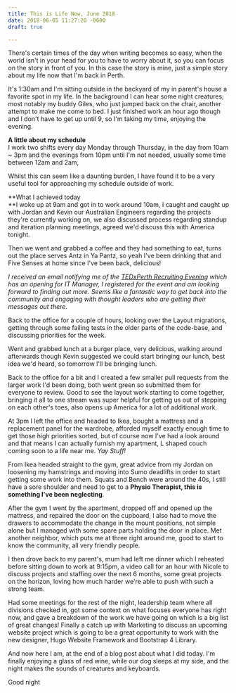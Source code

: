 ```yaml
---
title: This is Life Now, June 2018
date: 2018-06-05 11:27:20 -0600
draft: true

---
```

There's certain times of the day when writing becomes so easy, when the world isn't in your head for you to have to worry about it, so you can focus on the story in front of you. In this case the story is mine, just a simple story about my life now that I'm back in Perth.

It's 1:30am and I'm sitting outside in the backyard of my in parent's house a favorite spot in my life. In the background I can hear some night creatures; most notably my buddy Giles, who just jumped back on the chair, another attempt to make me come to bed. I just finished work an hour ago though and I don't have to get up until 9, so I'm taking my time, enjoying the evening.

**A little about my schedule**  
I work two shifts every day Monday through Thursday, in the day from 10am \~ 3pm  and the evenings from 10pm until I'm not needed, usually some time between 12am and 2am,

Whilst this can seem like a daunting burden, I have found it to be a very useful tool for approaching my schedule outside of work.

**What I achieved today  
**I woke up at 9am and got in to work around 10am, I caught and caught up with Jordan and Kevin our Australian Engineers regarding the projects they're currently working on, we also discussed process regarding standup and iteration planning meetings, agreed we'd discuss this with America tonight. 

Then we went and grabbed a coffee and they had something to eat, turns out the place serves Antz in Ya Pantz, so yeah I've been drinking that and Five Senses at home since I've been back, delicious!

_I received an email notifying me of the_ [_TEDxPerth Recruiting Evening_](https://www.eventbrite.com.au/register?orderid=dfe262c0686911e88b950a39556d7ec2&client_token=273c945ea55b4a038347c6a872fcbdc9&eid=46459671127) _which has an opening for IT Manager, I registered for the event and am looking forward to finding out more. Seems like a fantastic way to get back into the community and engaging with thought leaders who are getting their messages out there._

Back to the office for a couple of hours, looking over the Layout migrations, getting through some failing tests in the older parts of the code-base, and discussing priorities for the week.

Went and grabbed lunch at a burger place, very delicious, walking around afterwards though Kevin suggested we could start bringing our lunch, best idea we'd heard, so tomorrow I'll be bringing lunch.

Back to the office for a bit and I created a few smaller pull requests from the larger work I'd been doing, both went green so submitted them for everyone to review. Good to see the layout work starting to come together, bringing it all to one stream was super helpful for getting us out of stepping on each other's toes, also opens up America for a lot of additional work.

At 3pm I left the office and headed to Ikea, bought a mattress and a replacement panel for the wardrobe, afforded myself exactly enough time to get those high priorities sorted, but of course now I've had a look around and that means I can actually furnish my apartment, L shaped couch coming soon to a life near me. _Yay Stuff!_

From Ikea headed straight to the gym, great advice from my Jordan on loosening my hamstrings and moving into Sumo deadlifts in order to start getting some work into them. Squats and Bench were around the 40s, I still have a sore shoulder and need to get to a **Physio Therapist, this is something I've been neglecting**. 

After the gym I went by the apartment, dropped off and opened up the mattress, and repaired the door on the cupboard, I also had to move the drawers to accommodate the change in the mount positions, not simple alone but I managed with some spare parts holding the door in place. Met another neighbor, which puts me at three right around me, good to start to know the community, all very friendly people.

I then drove back to my parent's, mum had left me dinner which I reheated before sitting down to work at 9:15pm, a video call for an hour with Nicole to discuss projects and staffing over the next 6 months, some great projects on the horizon, loving how much harder we're able to push with such a strong team.

Had some meetings for the rest of the night, leadership team where all divisions checked in, got some context on what focuses everyone has right now, and gave a breakdown of the work we have going on which is a big list of great changes! Finally a catch up with Marketing to discuss an upcoming website project which is going to be a great opportunity to work with the new designer, Hugo Website Framework and Bootstrap 4 Library.

And now here I am, at the end of a blog post about what I did today. I'm finally enjoying a glass of red wine, while our dog sleeps at my side, and the night makes the sounds of creatures and keyboards. 

Good night